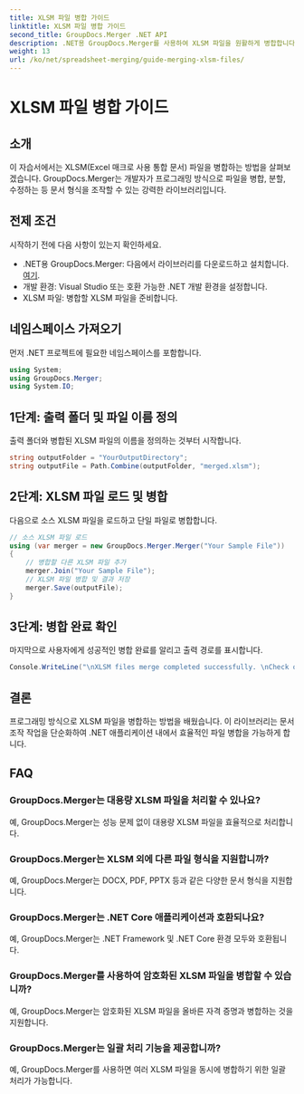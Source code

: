 ```yaml
---
title: XLSM 파일 병합 가이드
linktitle: XLSM 파일 병합 가이드
second_title: GroupDocs.Merger .NET API
description: .NET용 GroupDocs.Merger를 사용하여 XLSM 파일을 원활하게 병합합니다. 프로그래밍 방식으로 Excel 통합 문서를 효율적으로 결합합니다. 문서 조작 능력을 강화하세요.
weight: 13
url: /ko/net/spreadsheet-merging/guide-merging-xlsm-files/
---
```


# XLSM 파일 병합 가이드

## 소개
이 자습서에서는 XLSM(Excel 매크로 사용 통합 문서) 파일을 병합하는 방법을 살펴보겠습니다. GroupDocs.Merger는 개발자가 프로그래밍 방식으로 파일을 병합, 분할, 수정하는 등 문서 형식을 조작할 수 있는 강력한 라이브러리입니다.
## 전제 조건
시작하기 전에 다음 사항이 있는지 확인하세요.
-  .NET용 GroupDocs.Merger: 다음에서 라이브러리를 다운로드하고 설치합니다.[여기](https://releases.groupdocs.com/merger/net/).
- 개발 환경: Visual Studio 또는 호환 가능한 .NET 개발 환경을 설정합니다.
- XLSM 파일: 병합할 XLSM 파일을 준비합니다.

## 네임스페이스 가져오기
먼저 .NET 프로젝트에 필요한 네임스페이스를 포함합니다.
```csharp
using System; 
using GroupDocs.Merger;
using System.IO;
```
## 1단계: 출력 폴더 및 파일 이름 정의
출력 폴더와 병합된 XLSM 파일의 이름을 정의하는 것부터 시작합니다.
```csharp
string outputFolder = "YourOutputDirectory";
string outputFile = Path.Combine(outputFolder, "merged.xlsm");
```
## 2단계: XLSM 파일 로드 및 병합
다음으로 소스 XLSM 파일을 로드하고 단일 파일로 병합합니다.
```csharp
// 소스 XLSM 파일 로드
using (var merger = new GroupDocs.Merger.Merger("Your Sample File"))
{
    // 병합할 다른 XLSM 파일 추가
    merger.Join("Your Sample File");
    // XLSM 파일 병합 및 결과 저장
    merger.Save(outputFile);
}
```
## 3단계: 병합 완료 확인
마지막으로 사용자에게 성공적인 병합 완료를 알리고 출력 경로를 표시합니다.
```csharp
Console.WriteLine("\nXLSM files merge completed successfully. \nCheck output in {0}", outputFolder);
```

## 결론
프로그래밍 방식으로 XLSM 파일을 병합하는 방법을 배웠습니다. 이 라이브러리는 문서 조작 작업을 단순화하여 .NET 애플리케이션 내에서 효율적인 파일 병합을 가능하게 합니다.

## FAQ
### GroupDocs.Merger는 대용량 XLSM 파일을 처리할 수 있나요?
예, GroupDocs.Merger는 성능 문제 없이 대용량 XLSM 파일을 효율적으로 처리합니다.
### GroupDocs.Merger는 XLSM 외에 다른 파일 형식을 지원합니까?
예, GroupDocs.Merger는 DOCX, PDF, PPTX 등과 같은 다양한 문서 형식을 지원합니다.
### GroupDocs.Merger는 .NET Core 애플리케이션과 호환되나요?
예, GroupDocs.Merger는 .NET Framework 및 .NET Core 환경 모두와 호환됩니다.
### GroupDocs.Merger를 사용하여 암호화된 XLSM 파일을 병합할 수 있습니까?
예, GroupDocs.Merger는 암호화된 XLSM 파일을 올바른 자격 증명과 병합하는 것을 지원합니다.
### GroupDocs.Merger는 일괄 처리 기능을 제공합니까?
예, GroupDocs.Merger를 사용하면 여러 XLSM 파일을 동시에 병합하기 위한 일괄 처리가 가능합니다.